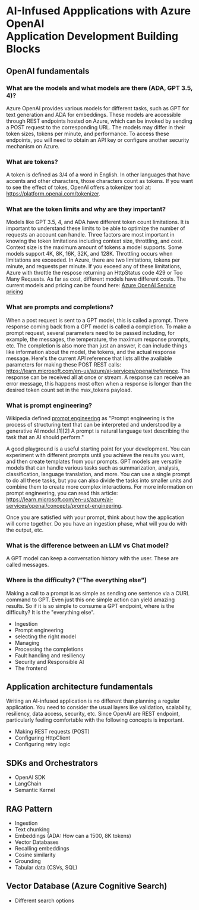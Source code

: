 # AI-Infused Appplications with Azure OpenAI<br/>Application Development Building Blocks


## OpenAI fundamentals

### What are the models and what models are there (ADA, GPT 3.5, 4)?

Azure OpenAI provides various models for different tasks, such as GPT for text generation and ADA for embeddings. These models are accessible through REST endpoints hosted on Azure, which can be invoked by sending a POST request to the corresponding URL. The models may differ in their token sizes, tokens per minute, and performance. To access these endpoints, you will need to obtain an API key or configure another security mechanism on Azure.

### What are tokens?

A token is defined as 3/4 of a word in English. In other languages that have accents and other characters, those characters count as tokens. If you want to see the effect of tokes, OpenAI offers a tokenizer tool at: https://platform.openai.com/tokenizer.

### What are the token limits and why are they important?

Models like GPT 3.5, 4, and ADA have different token count limitations. It is important to understand these limits to be able to optimize the number of requests an account can handle. Three factors are most important in knowing the token limitations including context size, throttling, and cost. Context size is the maximum amount of tokens a model supports. Some models support 4K, 8K, 16K, 32K, and 128K. Throttling occurs when limitations are exceeded. In Azure, there are two limitations, tokens per minute, and requests per minute. If you exceed any of these limitations, Azure with throttle the respose returning an HttpStatus code 429 or Too Many Requests. As far as cost, different models have different costs. The current models and pricing can be found here: [Azure OpenAI Service pricing](https://azure.microsoft.com/en-us/pricing/details/cognitive-services/openai-service/)

### What are prompts and completions?

When a post request is sent to a GPT model, this is called a prompt. There response coming back from a GPT model is called a completion. To make a prompt request, several parameters need to be passed including, for example, the messages, the temperature, the maximum response prompts, etc. The completion is also more than just an answer, it can include things like information about the model, the tokens, and the actual response message. Here's the current API reference that lists all the available parameters for making these POST REST calls: https://learn.microsoft.com/en-us/azure/ai-services/openai/reference. The response can be received all at once or stream. A response can receive an error message, this happens most often when a response is longer than the desired token count set in the max_tokens payload.

### What is prompt engineering?

Wikipedia defined [prompt engineering](https://en.wikipedia.org/wiki/Prompt_engineering) as "Prompt engineering is the process of structuring text that can be interpreted and understood by a generative AI model.[1][2] A prompt is natural language text describing the task that an AI should perform."

A good playground is a useful starting point for your development. You can experiment with different prompts until you achieve the results you want, and then create templates from your prompts. GPT models are versatile models that can handle various tasks such as summarization, analysis, classification, language translation, and more. You can use a single prompt to do all these tasks, but you can also divide the tasks into smaller units and combine them to create more complex interactions. For more information on prompt engineering, you can read this article: https://learn.microsoft.com/en-us/azure/ai-services/openai/concepts/prompt-engineering.

Once you are satisfied with your prompt, think about how the application will come together. Do you have an ingestion phase, what will you do with the output, etc.

### What is the difference between an LLM vs Chat model?

A GPT model can keep a conversation history with the user. These are called messages.

### Where is the difficulty? ("The everything else")

Making a call to a prompt is as simple as sending one sentence via a CURL command to GPT. Even just this one simple action can yield amazing results. So if it is so simple to consume a GPT endpoint, where is the difficulty? It is the "everything else".

- Ingestion
- Prompt engineering
- selecting the right model
- Managing
- Processing the completions
- Fault handling and resiliency
- Security and Responsible AI
- The frontend

## Application architecture fundamentals

Writing an AI-infused application is no different than planning a regular application. You need to consider the usual layers like validation, scalability, resiliency, data access, security, etc. Since OpenAI are REST endpoint, particularly feeling comfortable with the following concepts is important.

-	Making REST requests (POST)
-	Configuring HttpClient
-	Configuring retry logic

## SDKs and Orchestrators

-	OpenAI SDK
-	LangChain
- 	Semantic Kernel

## RAG Pattern

- Ingestion
- Text chunking
- Embeddings (ADA: How can a 1500, 8K tokens)
- Vector Databases
- Recalling embeddings
- Cosine similarity
- Grounding
- Tabular data (CSVs, SQL)

## Vector Database (Azure Cognitive Search)

- Different search options
